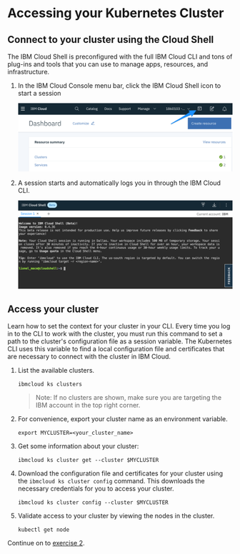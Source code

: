 # Accessing your Kubernetes Cluster

## Connect to your cluster using the Cloud Shell

The IBM Cloud Shell is preconfigured with the full IBM Cloud CLI and tons of plug-ins and tools that you can use to manage apps, resources, and infrastructure.

1. In the IBM Cloud Console menu bar, click the IBM Cloud Shell icon to start a session

    ![](../README_images/cloud-shell-access.png)

2. A session starts and automatically logs you in through the IBM Cloud CLI.

    ![](../README_images/cloud-shell-login.png)


## Access your cluster
Learn how to set the context for your cluster in your CLI. Every time you log in to the CLI to work with the cluster, you must run this command to set a path to the cluster's configuration file as a session variable. The Kubernetes CLI uses this variable to find a local configuration file and certificates that are necessary to connect with the cluster in IBM Cloud.

1. List the available clusters.

    ```shell
    ibmcloud ks clusters
    ```

    > Note: If no clusters are shown, make sure you are targeting the IBM account in the top right corner. 

2. For convenience, export your cluster name as an environment variable.  

    ```shell
    export MYCLUSTER=<your_cluster_name>
    ```

3. Get some information about your cluster:

    ```shell
    ibmcloud ks cluster get --cluster $MYCLUSTER
    ```

4. Download the configuration file and certificates for your cluster using the `ibmcloud ks cluster config` command. This downloads the necessary credentials for you to access your cluster.

    ```shell
    ibmcloud ks cluster config --cluster $MYCLUSTER
    ```

5. Validate access to your cluster by viewing the nodes in the cluster.

    ```shell
    kubectl get node
    ```
    
Continue on to [exercise 2](../exercise-2/README.md).
